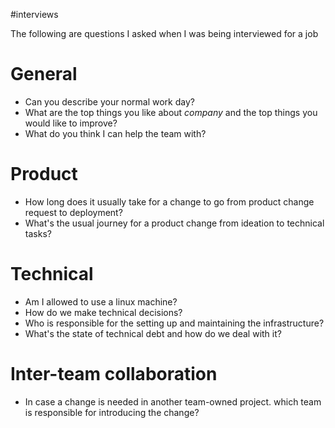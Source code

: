 #interviews

The following are questions I asked when I was being interviewed for a job

# General

- Can you describe your normal work day?
- What are the top things you like about *company* and the top things you would like to improve?
- What do you think I can help the team with?

# Product

- How long does it usually take for a change to go from product change request to deployment?
- What's the usual journey for a product change from ideation to technical tasks?

# Technical

- Am I allowed to use a linux machine?
- How do we make technical decisions?
- Who is responsible for the setting up and maintaining the infrastructure?
- What's the state of technical debt and how do we deal with it?

# Inter-team collaboration

- In case a change is needed in another team-owned project. which team is responsible for introducing the change?